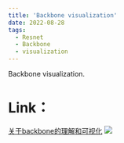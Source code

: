 ```yaml
---
title: 'Backbone visualization'
date: 2022-08-28
tags:
  - Resnet
  - Backbone
  - visualization
---
```


Backbone visualization.

Link：
======
<a href="https://zhuanlan.zhihu.com/p/558856853">关于backbone的理解和可视化</a>
<img src="https://img.shields.io/badge/in-%E7%9F%A5%E4%B9%8E-blue">&emsp;
